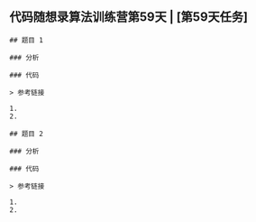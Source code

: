 ## 代码随想录算法训练营第59天 | [第59天任务]

	## 题目 1

	### 分析

	### 代码

	> 参考链接

	1.
	2.

	## 题目 2

	### 分析

	### 代码

	> 参考链接

	1.
	2.
	